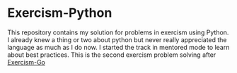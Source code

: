 # Exercism-Python

This repository contains my solution for problems in exercism using Python. I already knew a thing or two about python but never really appreciated the language as much as I do now. I started the track in mentored mode to learn about best practices. This is the second exercism problem solving after [Exercism-Go](https://github.com/aabishkaryal/exercism-go)
